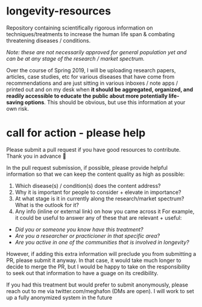 # longevity-resources
Repository containing scientifically rigorous information on techniques/treatments to increase the human life span &amp; combating threatening diseases / conditions. 

*Note: these are not necessarily approved for general population yet and can be at any stage of the research / market spectrum.*

Over the course of Spring 2019, I will be uploading research papers, articles, case studies, etc for various diseases that have come from recommendations and are just sitting in various inboxes / note apps / printed out and on my desk when **it should be aggregated, organized, and readily accessible to educate the public about more potentially life-saving options**. This should be obvious, but use this information at your own risk.

# call for action - please help 
Please submit a pull request if you have good resources to contribute. Thank you in advance :purple_heart:

In the pull request submission, if possible, please provide helpful information so that we can keep the content quality as high as possible:

1.  Which disease(s) / condition(s) does the content address?
2.  Why it is important for people to consider + elevate in importance?
3.  At what stage is it in currently along the research/market spectrum? What is the outlook for it?
4.  Any info (inline or external link) on how you came across it
For example, it could be useful to answer any of these that are relevant + useful:
- *Did you or someone you know have this treatment?*
- *Are you a researcher or practicioner in that specific area?*
- *Are you active in one of the communities that is involved in longevity?*

However, if adding this extra information will preclude you from submitting a PR, please submit it anyway. In that case, it would take much longer to decide to merge the PR, but I would be happy to take on the responsibility to seek out that information to have a guage on its credibility. 

If you had this treatment but would prefer to submit anonymously, please reach out to me via twitter.com/meghafon (DMs are open). I will work to set up a fully anonymized system in the future
